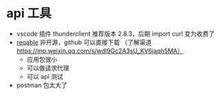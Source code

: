 # api 工具

- vscode 插件 thunderclient 推荐版本 2.8.3，后期 import curl 变为收费了
- [reqable](https://github.com/reqable/reqable-app) 非开源，github 可以直接下载 （了解渠道 https://mp.weixin.qq.com/s/wdl9Gc2A3sU_KV6jaqh5MA）
  - 应用包很小
  - 可以做请求代理
  - 可以 api 测试
- postman 包太大了
